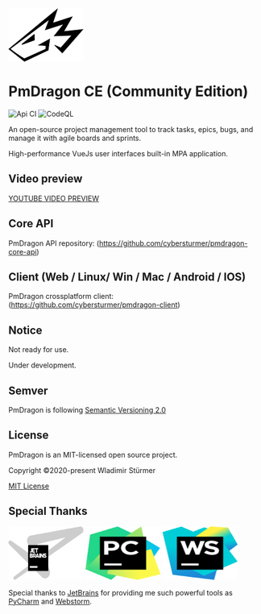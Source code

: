 <img src="docs/images/logo.png" width="149" height="106">

# PmDragon CE (Community Edition)

![Api CI](https://github.com/cybersturmer/pmdragon/workflows/Api%20CI/badge.svg?branch=master)
![CodeQL](https://github.com/cybersturmer/pmdragon/workflows/CodeQL/badge.svg?branch=master)

An open-source project management tool to track tasks, epics, bugs, and manage it with agile boards and sprints.

High-performance VueJs user interfaces built-in MPA application.

## Video preview
[YOUTUBE VIDEO PREVIEW](https://youtu.be/5oVvb1-rbx0)

## Core API
PmDragon API repository: (https://github.com/cybersturmer/pmdragon-core-api)

## Client (Web / Linux/ Win / Mac / Android / IOS)
PmDragon crossplatform client: (https://github.com/cybersturmer/pmdragon-client)

## Notice

Not ready for use.

Under development.

## Semver

PmDragon is following [Semantic Versioning 2.0](https://semver.org/)

## License

PmDragon is an MIT-licensed open source project.

Copyright ©2020-present Wladimir Stürmer

[MIT License](https://en.wikipedia.org/wiki/MIT_License)

## Special Thanks
<img src="docs/images/jetbrains-variant-4-grayscale.svg" width="149" height="106">
<img src="docs/images/icon-pycharm.svg" width="149" height="106">
<img src="docs/images/icon-webstorm.svg" width="149" height="106">

Special thanks to [JetBrains](https://www.jetbrains.com/?from=pmdragon) for providing me such powerful tools as [PyCharm](https://www.jetbrains.com/pycharm/?from=pmdragon) and [Webstorm](https://www.jetbrains.com/webstorm/?from=pmdragon).
